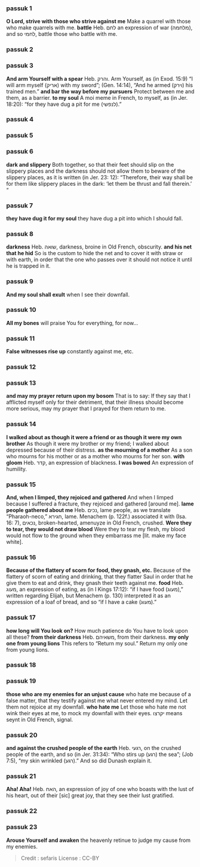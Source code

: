 
### passuk 1
<b>O Lord, strive with those who strive against me</b> Make a quarrel with those who make quarrels with me.
<b>battle</b> Heb. לחם an expression of war (מלחמה), and so לחמי, battle those who battle with me.

### passuk 2

### passuk 3
<b>And arm Yourself with a spear</b> Heb. והרק. Arm Yourself, as (in Exod. 15:9) “I will arm myself (אריק) with my sword”; (Gen. 14:14), “And he armed (וירק) his trained men.”
<b>and bar the way before my pursuers</b> Protect between me and them, as a barrier.
<b>to my soul</b> A moi meme in French, to myself, as (in Jer. 18:20): “for they have dug a pit for me (לנפשי).”

### passuk 4

### passuk 5

### passuk 6
<b>dark and slippery</b> Both together, so that their feet should slip on the slippery places and the darkness should not allow them to beware of the slippery places, as it is written (in Jer. 23: 12): “Therefore, their way shall be for them like slippery places in the dark: ‘let them be thrust and fall therein.’ “

### passuk 7
<b>they have dug it for my soul</b> they have dug a pit into which I should fall.

### passuk 8
<b>darkness</b> Heb. שואה, darkness, broine in Old French, obscurity.
<b>and his net that he hid</b> So is the custom to hide the net and to cover it with straw or with earth, in order that the one who passes over it should not notice it until he is trapped in it.

### passuk 9
<b>And my soul shall exult</b> when I see their downfall.

### passuk 10
<b>All my bones</b> will praise You for everything, for now...

### passuk 11
<b>False witnesses rise up</b> constantly against me, etc.

### passuk 12

### passuk 13
<b>and may my prayer return upon my bosom</b> That is to say: If they say that I afflicted myself only for their detriment, that their illness should become more serious, may my prayer that I prayed for them return to me.

### passuk 14
<b>I walked about as though it were a friend or as though it were my own brother</b> As though it were my brother or my friend; I walked about depressed because of their distress.
<b>as the mourning of a mother</b> As a son who mourns for his mother or as a mother who mourns for her son.
<b>with gloom</b> Heb. קדר, an expression of blackness.
<b>I was bowed</b> An expression of humility.

### passuk 15
<b>And, when I limped, they rejoiced and gathered</b> And when I limped because I suffered a fracture, they rejoiced and gathered [around me].
<b>lame people gathered about me</b> Heb. נכים, lame people, as we translate “Pharaoh-neco,” חגירא, lame. Menachem (p. 122f.) associated it with (Isa. 16: 7), נכאים, broken-hearted, amenuyze in Old French, crushed.
<b>Were they to tear, they would not draw blood</b> Were they to tear my flesh, my blood would not flow to the ground when they embarrass me [lit. make my face white].

### passuk 16
<b>Because of the flattery of scorn for food, they gnash, etc.</b> Because of the flattery of scorn of eating and drinking, that they flatter Saul in order that he give them to eat and drink, they gnash their teeth against me.
<b>food</b> Heb. מעוג, an expression of eating, as (in I Kings 17:12): “if I have food (מעוג),” written regarding Elijah, but Menachem (p. 130) interpreted it as an expression of a loaf of bread, and so “if I have a cake (מעוג).”

### passuk 17
<b>how long will You look on?</b> How much patience do You have to look upon all these?
<b>from their darkness</b> Heb. משאיהם, from their darkness.
<b>my only one from young lions</b> This refers to “Return my soul.” Return my only one from young lions.

### passuk 18

### passuk 19
<b>those who are my enemies for an unjust cause</b> who hate me because of a false matter, that they testify against me what never entered my mind. Let them not rejoice at my downfall.
<b>who hate me</b> Let those who hate me not wink their eyes at me, to mock my downfall with their eyes.
יקרצו means seynt in Old French, signal.

### passuk 20
<b>and against the crushed people of the earth</b> Heb. רגעי, on the crushed people of the earth, and so (in Jer. 31:34): “Who stirs up (רגע) the sea”; (Job 7:5), “my skin wrinkled (רגע).” And so did Dunash explain it.

### passuk 21
<b>Aha! Aha!</b> Heb. האח, an expression of joy of one who boasts with the lust of his heart, out of their [sic] great joy, that they see their lust gratified.

### passuk 22

### passuk 23
<b>Arouse Yourself and awaken</b> the heavenly retinue to judge my cause from my enemies.

>Credit : sefaris
>License : CC-BY